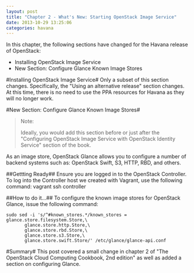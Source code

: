 ```yaml
---
layout: post
title: "Chapter 2 - What's New: Starting OpenStack Image Service"
date: 2013-10-29 13:25:06
categories: havana
---
```


In this chapter, the following sections have changed for the Havana release of OpenStack:

- Installing OpenStack Image Service
- New Section: Configure Glance Known Image Stores

#Installing OpenStack Image Service#
Only a subset of this section changes. Specifically, the "Using an alternative release" section changes. At this time, there is no need to use the PPA resources for Havana as they will no longer work.

#New Section: Configure Glance Known Image Stores#
> Note:
>
> Ideally, you would add this section before or just after the "Configuring OpenStack Image Service with OpenStack Identity Service" section of the book.

As an image store, OpenStack Glance allows you to configure a number of backend systems such as: OpenStack Swift, S3, HTTP, RBD, and others. 

##Gettting Ready##
Ensure you are logged in to the OpenStack Controller. To log into the Controller host we created with Vagrant, use the following command:
	vagrant ssh controller

##How to do it...##
To configure the known image stores for OpenStack Glance, issue the following command:

	sudo sed -i 's/^#known_stores.*/known_stores = glance.store.filesystem.Store,\
	       glance.store.http.Store,\
	       glance.store.rbd.Store,\
	       glance.store.s3.Store,\
	       glance.store.swift.Store/' /etc/glance/glance-api.conf

#Summary#
This post covered a small change in chapter 2 of "The OpenStack Cloud Computing Cookbook, 2nd edition" as well as added a section on configuring Glance.